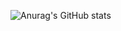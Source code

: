 ![Anurag's GitHub stats](https://github-readme-stats.vercel.app/api?0csong=anuraghazra&show_icons=true)
